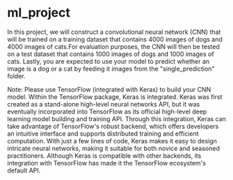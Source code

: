 # ml_project
In this project, we will construct a convolutional neural network (CNN) that will be trained on a training dataset that contains 4000 images of dogs and 4000 images of cats.For evaluation purposes, the CNN will then be tested on a test dataset that contains 1000 images of dogs and 1000 images of cats. Lastly, you are expected to use your model to predict whether an image is a dog or a cat by feeding it images from the "single_prediction" folder. 


Note: Please use TensorFlow (integrated with Keras) to build your CNN model. Within the TensorFlow package, Keras is integrated. Keras was first created as a stand-alone high-level neural networks API, but it was eventually incorporated into TensorFlow as its official high-level deep learning model building and training API. Through this integration, Keras can take advantage of TensorFlow's robust backend, which offers developers an intuitive interface and supports distributed training and efficient computation. With just a few lines of code, Keras makes it easy to design intricate neural networks, making it suitable for both novice and seasoned practitioners. Although Keras is compatible with other backends, its integration with TensorFlow has made it the TensorFlow ecosystem's default API.
